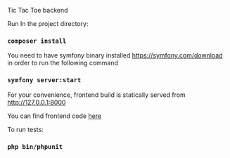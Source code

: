 Tic Tac Toe backend 

Run In the project directory:

### `composer install`

You need to have symfony binary installed https://symfony.com/download in order to run the following command

### `symfony server:start`

For your convenience, frontend build is statically served from http://127.0.0.1:8000

You can find frontend code [here](https://github.com/vdemidyuk/ttt-front)

To run tests:

### `php bin/phpunit`

